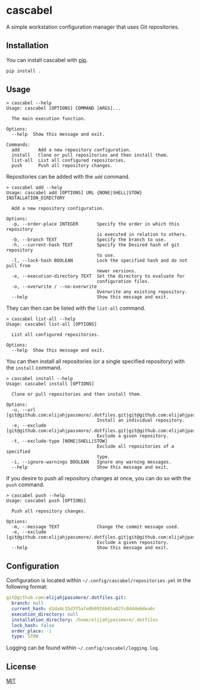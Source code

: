 # cascabel

A simple workstation configuration manager that uses Git repositories.

## Installation

You can install cascabel with [pip](https://pip.pypa.io/en/stable/).

```bash
pip install .
```

## Usage

```text
> cascabel --help
Usage: cascabel [OPTIONS] COMMAND [ARGS]...

  The main execution function.

Options:
  --help  Show this message and exit.

Commands:
  add       Add a new repository configuration.
  install   Clone or pull repositories and then install them.
  list-all  List all configured repositories.
  push      Push all repository changes.
```

Repositories can be added with the `add` command.

```text
> cascabel add --help
Usage: cascabel add [OPTIONS] URL {NONE|SHELL|STOW} INSTALLATION_DIRECTORY

  Add a new repository configuration.

Options:
  -p, --order-place INTEGER       Specify the order in which this repository
                                  is executed in relation to others.
  -b, --branch TEXT               Specify the branch to use.
  -h, --current-hash TEXT         Specify the Desired hash of git repository
                                  to use.
  -l, --lock-hash BOOLEAN         Lock the specified hash and do not pull from
                                  newer versions.
  -e, --execution-directory TEXT  Set the directory to evaluate for
                                  configuration files.
  -o, --overwrite / --no-overwrite
                                  Overwrite any existing repository.
  --help                          Show this message and exit.
```

They can then can be listed with the `list-all` command.

```text
> cascabel list-all --help
Usage: cascabel list-all [OPTIONS]

  List all configured repositories.

Options:
  --help  Show this message and exit.
```

You can then install all repositories (or a single specified repository) with the `install` command.

```text
> cascabel install --help
Usage: cascabel install [OPTIONS]

  Clone or pull repositories and then install them.

Options:
  -u, --url [git@github.com:elijahjpassmore/.dotfiles.git|git@github.com:elijahjpassmore/.packages.git]
                                  Install an individual repository.
  -e, --exclude [git@github.com:elijahjpassmore/.dotfiles.git|git@github.com:elijahjpassmore/.packages.git]
                                  Exclude a given repository.
  -t, --exclude-type [NONE|SHELL|STOW]
                                  Exclude all repositories of a specified
                                  type.
  -i, --ignore-warnings BOOLEAN   Ignore any warning messages.
  --help                          Show this message and exit.
```

If you desire to push all repository changes at once, you can do so with the `push` command.

```text
> cascabel push --help
Usage: cascabel push [OPTIONS]

  Push all repository changes.

Options:
  -m, --message TEXT              Change the commit message used.
  -e, --exclude [git@github.com:elijahjpassmore/.dotfiles.git|git@github.com:elijahjpassmore/.packages.git]
                                  Exclude a given repository.
  --help                          Show this message and exit.
```

## Configuration

Configuration is located within `~/.config/cascabel/repositories.yml` in the following format:

```yaml
git@github.com:elijahjpassmore/.dotfiles.git:
  branch: null
  current_hash: d1da8c35d3f5afe0b0916b65a02fc0d4de6dea0c
  execution_directory: null
  installation_directory: /home/elijahjpassmore/.dotfiles
  lock_hash: false
  order_place: -1
  type: STOW
```

Logging can be found within `~/.config/cascabel/logging.log`.

## License

[MIT](LICENSE)